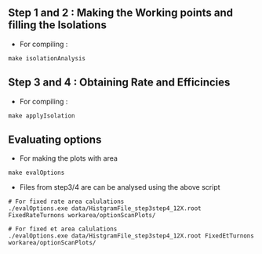 ## Step 1 and 2 : Making the Working points and filling the Isolations
  * For compiling :
  ```
  make isolationAnalysis
  ```
  
## Step 3 and 4 : Obtaining Rate and Efficincies
  * For compiling :
  ```
  make applyIsolation
  ```

## Evaluating options 
 * For making the plots with area 
 ```
 make evalOptions
 ```
 * Files from step3/4 are can be analysed using the above script
 ```
 # For fixed rate area calulations
 ./evalOptions.exe data/HistgramFile_step3step4_12X.root FixedRateTurnons workarea/optionScanPlots/
 ```
 ```
 # For fixed et area calulations
 ./evalOptions.exe data/HistgramFile_step3step4_12X.root FixedEtTurnons workarea/optionScanPlots/
 ```

